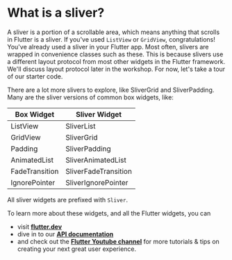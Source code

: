 # What is a sliver?

A sliver is a portion of a scrollable area, which means anything that scrolls in
Flutter is a sliver. If you've used `ListView` or `GridView`, congratulations!
You've already used a sliver in your Flutter app. Most often, slivers are
wrapped in convenience classes such as these. This is because slivers use a
different layout protocol from most other widgets in the Flutter framework.
We'll discuss layout protocol later in the workshop. For now, let's take a
tour of our starter code.

There are a lot more slivers to explore, like SliverGrid and SliverPadding.
Many are the sliver versions of common box widgets, like:

| Box Widget | Sliver Widget |
| --- | --- |
| ListView | SliverList |
| GridView | SliverGrid |
| Padding | SliverPadding |
| AnimatedList | SliverAnimatedList |
| FadeTransition | SliverFadeTransition |
| IgnorePointer | SliverIgnorePointer |

All sliver widgets are prefixed with `Sliver`.

To learn more about these widgets, and all the Flutter widgets, you can

- visit **[flutter.dev](https://flutter.dev/)**
- dive in to our **[API documentation](https://api.flutter.dev/flutter/search.html?q=sliver)**
- and check out the
  **[Flutter Youtube channel](https://www.youtube.com/channel/UCwXdFgeE9KYzlDdR7TG9cMw)**
  for more tutorials & tips on creating your next great user experience.
